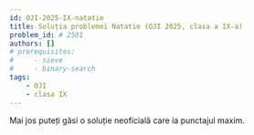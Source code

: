 ```yaml
---
id: OJI-2025-IX-natatie
title: Soluția problemei Natatie (OJI 2025, clasa a IX-a)
problem_id: # 2501
authors: []
# prerequisites:
#     - sieve
#     - binary-search
tags:
    - OJI
    - clasa IX
---
```



Mai jos puteți găsi o soluție neoficială care ia punctajul maxim.

```cpp

```

